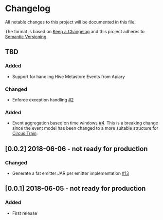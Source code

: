 # Changelog
All notable changes to this project will be documented in this file.

The format is based on [Keep a Changelog](http://keepachangelog.com/en/1.0.0/) and this project adheres to [Semantic Versioning](http://semver.org/spec/v2.0.0.html).

## TBD
### Added
* Support for handling Hive Metastore Events from Apiary

### Changed
* Enforce exception handling [#2](https://github.com/HotelsDotCom/shunting-yard/issues/2)
### Added
* Event aggregation based on time windows [#4](https://github.com/HotelsDotCom/shunting-yard/issues/4). This is a breaking change since the event model has been changed to a more suitable structure for [Circus Train](https://github.com/HotelsDotCom/circus-train). 

## [0.0.2] 2018-06-06 - not ready for production
### Changed
* Generate a fat emitter JAR per emitter implementation [#13](https://github.com/HotelsDotCom/shunting-yard/issues/13)

## [0.0.1] 2018-06-05 - not ready for production
### Added
* First release
